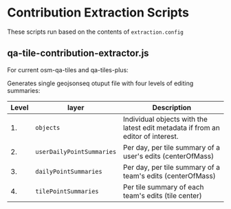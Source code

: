 Contribution Extraction Scripts
===============================

These scripts run based on the contents of `extraction.config`

qa-tile-contribution-extractor.js
---------------------------------

For current osm-qa-tiles and qa-tiles-plus:

Generates single geojsonseq otuput file with four levels of editing summaries:


|Level | layer | Description |
|------|-----|-------------|
| 1. | `objects` | Individual objects with the latest edit metadata if from an editor of interest. | 
| 2. | `userDailyPointSummaries` | Per day, per tile summary of a user's edits (centerOfMass)
| 3. | `dailyPointSummaries` | Per day, per tile summary of a team's edits (centerOfMass)
| 4. | `tilePointSummaries` | Per tile summary of each team's edits (tile center)

